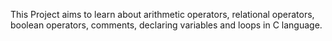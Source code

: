 This Project aims to learn about arithmetic operators, relational operators, boolean operators, comments, declaring variables and loops in C language.
